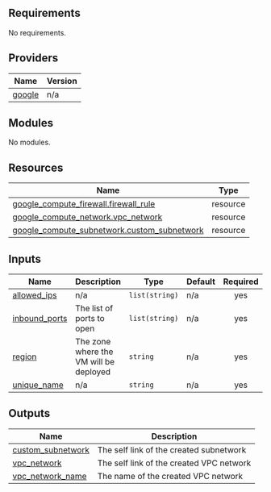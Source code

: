 ## Requirements

No requirements.

## Providers

| Name                                                       | Version |
| ---------------------------------------------------------- | ------- |
| <a name="provider_google"></a> [google](#provider\_google) | n/a     |

## Modules

No modules.

## Resources

| Name                                                                                                                                             | Type     |
| ------------------------------------------------------------------------------------------------------------------------------------------------ | -------- |
| [google_compute_firewall.firewall_rule](https://registry.terraform.io/providers/hashicorp/google/latest/docs/resources/compute_firewall)         | resource |
| [google_compute_network.vpc_network](https://registry.terraform.io/providers/hashicorp/google/latest/docs/resources/compute_network)             | resource |
| [google_compute_subnetwork.custom_subnetwork](https://registry.terraform.io/providers/hashicorp/google/latest/docs/resources/compute_subnetwork) | resource |

## Inputs

| Name                                                                        | Description                            | Type           | Default | Required |
| --------------------------------------------------------------------------- | -------------------------------------- | -------------- | ------- | :------: |
| <a name="input_allowed_ips"></a> [allowed\_ips](#input\_allowed\_ips)       | n/a                                    | `list(string)` | n/a     |   yes    |
| <a name="input_inbound_ports"></a> [inbound\_ports](#input\_inbound\_ports) | The list of ports to open              | `list(string)` | n/a     |   yes    |
| <a name="input_region"></a> [region](#input\_region)                        | The zone where the VM will be deployed | `string`       | n/a     |   yes    |
| <a name="input_unique_name"></a> [unique\_name](#input\_unique\_name)       | n/a                                    | `string`       | n/a     |   yes    |

## Outputs

| Name                                                                                      | Description                              |
| ----------------------------------------------------------------------------------------- | ---------------------------------------- |
| <a name="output_custom_subnetwork"></a> [custom\_subnetwork](#output\_custom\_subnetwork) | The self link of the created subnetwork  |
| <a name="output_vpc_network"></a> [vpc\_network](#output\_vpc\_network)                   | The self link of the created VPC network |
| <a name="output_vpc_network_name"></a> [vpc\_network\_name](#output\_vpc\_network\_name)  | The name of the created VPC network      |
